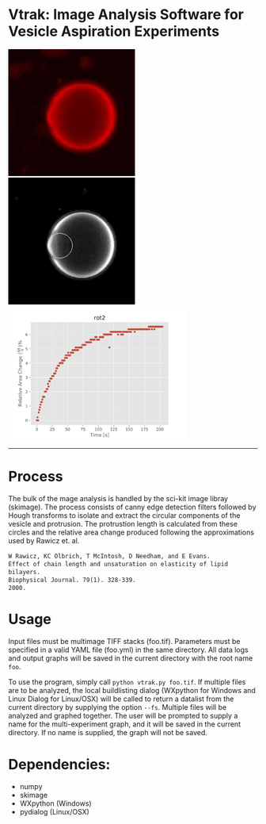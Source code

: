 # Vtrak: Image Analysis Software for Vesicle Aspiration Experiments

![gif1](ex_raw.gif "title-1") ![gif2](ex_process.gif "title-2") <img src="rot2_area.png" width=360px>

---

# Process

The bulk of the mage analysis is handled by the sci-kit image libray
(skimage). The process consists of canny edge detection filters followed by
Hough transforms to isolate and extract the circular components of the
vesicle and protrusion. The protrustion length is calculated from these
circles and the relative area change produced following the approximations
used by Rawicz et. al.
```
W Rawicz, KC Olbrich, T McIntosh, D Needham, and E Evans.
Effect of chain length and unsaturation on elasticity of lipid bilayers.
Biophysical Journal. 79(1). 328-339.
2000.
```

# Usage

Input files must be multimage TIFF stacks (foo.tif). Parameters must be
specified in a valid YAML file (foo.yml) in the same directory. All data
logs and output graphs will be saved in the  current directory with the
root name `foo`.

To use the program, simply call `python vtrak.py foo.tif`. If multiple files
are to be analyzed, the local buildlisting dialog (WXpython for Windows
and Linux Dialog for Linux/OSX) will be called to return a datalist from
the current directory by supplying the option `--fs`. Multiple files will
be analyzed and graphed together. The user will be prompted to supply a
name for the multi-experiment graph, and it will be saved in the current
directory. If no name is supplied, the graph will not be saved. 

# Dependencies:

* numpy
* skimage
* WXpython (Windows)
* pydialog (Linux/OSX)


